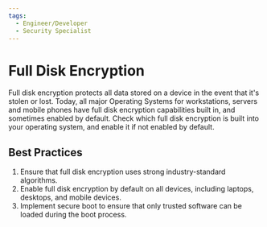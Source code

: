 ```yaml
---
tags:
  - Engineer/Developer
  - Security Specialist
---
```


# Full Disk Encryption

Full disk encryption protects all data stored on a device in the event that it's stolen or lost. Today, all major Operating Systems for workstations, servers and mobile phones have full disk encryption capabilities built in, and sometimes enabled by default. Check which full disk encryption is built into your operating system, and enable it if not enabled by default.

## Best Practices

1. Ensure that full disk encryption uses strong industry-standard algorithms.
2. Enable full disk encryption by default on all devices, including laptops, desktops, and mobile devices.
3. Implement secure boot to ensure that only trusted software can be loaded during the boot process.
